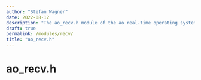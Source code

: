 ```yaml
---
author: "Stefan Wagner"
date: 2022-08-12
description: "The ao_recv.h module of the ao real-time operating system."
draft: true
permalink: /modules/recv/
title: "ao_recv.h"
---
```


# ao_recv.h
